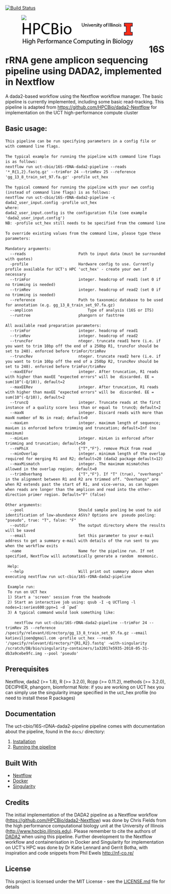 [![Build Status](https://travis-ci.com/h3abionet/16S-rDNA-dada2-pipeline.svg?branch=master)](https://travis-ci.com/h3abionet/16S-rDNA-dada2-pipeline)

<p>
<img align="left" src="./assets/cbio_logo.png" width="240" hspace="50"/>
<img align="left" src="./assets/HPCBio.png" width="350" hspace="50"/>
</br></br></br>
</p>

# 16S rRNA gene amplicon sequencing pipeline using DADA2, implemented in Nextflow

A dada2-based workflow using the Nextflow workflow manager.  The basic pipeline is currently implemented, including some basic read-tracking. This pipeline is adapted from https://github.com/HPCBio/dada2-Nextflow for implementation on the UCT high-performance compute cluster

## Basic usage:

    This pipeline can be run specifying parameters in a config file or with command line flags.

    The typical example for running the pipeline with command line flags is as follows:
    nextflow run uct-cbio/16S-rDNA-dada2-pipeline --reads '*_R{1,2}.fastq.gz' --trimFor 24 --trimRev 25 --reference 'gg_13_8_train_set_97.fa.gz' -profile uct_hex

    The typical command for running the pipeline with your own config (instead of command line flags) is as follows:
    nextflow run uct-cbio/16S-rDNA-dada2-pipeline -c dada2_user_input.config -profile uct_hex
    where:
    dada2_user_input.config is the configuration file (see example 'dada2_user_input.config')
    NB: -profile uct_hex still needs to be specified from the command line

    To override existing values from the command line, please type these parameters:

    Mandatory arguments:
      --reads                       Path to input data (must be surrounded with quotes)
      -profile                      Hardware config to use. Currently profile available for UCT's HPC 'uct_hex' - create your own if necessary
      --trimFor                     integer. headcrop of read1 (set 0 if no trimming is needed)
      --trimRev                     integer. headcrop of read2 (set 0 if no trimming is needed)
      --reference                   Path to taxonomic database to be used for annotation (e.g. gg_13_8_train_set_97.fa.gz)
      --amplicon		                Type of analysis (16S or ITS)
      --runtree                     phangorn or fasttree

    All available read preparation parameters:
      --trimFor                     integer. headcrop of read1
      --trimRev                     integer. headcrop of read2
      --truncFor                    nteger. truncate read1 here (i.e. if you want to trim 10bp off the end of a 250bp R1, truncFor should be set to 240). enforced before trimFor/trimRev
      --truncRev                    nteger. truncate read2 here (i.e. if you want to trim 10bp off the end of a 250bp R2, truncRev should be set to 240). enforced before trimFor/trimRev
      --maxEEFor                    integer. After truncation, R1 reads with higher than maxEE "expected errors" will be  discarded. EE = sum(10^(-Q/10)), default=2
      --maxEERev                    integer. After truncation, R1 reads with higher than maxEE "expected errors" will be  discarded. EE = sum(10^(-Q/10)), default=2
      --truncQ                      integer. Truncate reads at the first instance of a quality score less than or equal to  truncQ; default=2
      --maxN                        integer. Discard reads with more than maxN number of Ns in read; default=0
      --maxLen                      integer. maximum length of sequence; maxLen is enforced before trimming and truncation; default=Inf (no maximum)
      --minLen                      integer. minLen is enforced after trimming and truncation; default=50
      --rmPhiX                      {"T","F"}. remove PhiX from read              
      --minOverlap                  integer. minimum length of the overlap required for merging R1 and R2; default=20 (dada2 package default=12)
      --maxMismatch                 integer. The maximum mismatches allowed in the overlap region; default=0
      --trimOverhang                {"T","F"}. If "T" (true), "overhangs" in the alignment between R1 and R2 are trimmed off. "Overhangs" are when R2 extends past the start of R1, and vice-versa, as can happen when reads are longer than the amplicon and read into the other-direction primer region. Default="F" (false)

    Other arguments:
      --pool                        Should sample pooling be used to aid identification of low-abundance ASVs? Options are  pseudo pooling: "pseudo", true: "T", false: "F"
      --outdir                      The output directory where the results will be saved
      --email                       Set this parameter to your e-mail address to get a summary e-mail with details of the run sent to you when the workflow exits
      -name                         Name for the pipeline run. If not specified, Nextflow will automatically generate a random  mnemonic.

     Help:
      --help                        Will print out summary above when executing nextflow run uct-cbio/16S-rDNA-dada2-pipeline                                   

     Example run:
     To run on UCT hex
     1) Start a 'screen' session from the headnode
     2) Start an interactive job using: qsub -I -q UCTlong -l nodes=1:series600:ppn=1 -d `pwd`
     3) A typical command would look something like:

        nextflow run uct-cbio/16S-rDNA-dada2-pipeline --trimFor 24 --trimRev 25 --reference /specify/relevant/directory/gg_13_8_train_set_97.fa.gz --email katieviljoen@gmail.com -profile uct_hex --reads  '/specify/relevant/directory/*{R1,R2}.fastq' -with-singularity /scratch/DB/bio/singularity-containers/1a32017e5935-2018-05-31- db3a9cebe9fc.img --pool 'pseudo'


## Prerequisites

Nextflow, dada2 (>= 1.8), R (>= 3.2.0), Rcpp (>= 0.11.2), methods (>= 3.2.0), DECIPHER, phangorn, biomformat
Note: if you are working on UCT hex you can simply use the singularity image specified in the uct_hex profile (no need to install these R packages)

## Documentation
The uct-cbio/16S-rDNA-dada2-pipeline pipeline comes with documentation about the pipeline, found in the `docs/` directory:

1. [Installation](docs/installation.md)
2. [Running the pipeline](docs/usage.md)

## Built With

* [Nextflow](https://www.nextflow.io/)
* [Docker](https://www.docker.com/what-docker)
* [Singularity](https://singularity.lbl.gov/)


## Credits

The initial implementation of the DADA2 pipeline as a Nextflow workflow (https://github.com/HPCBio/dada2-Nextflow) was done by Chris Fields from the high performance computational biology unit at the University of Illinois (http://www.hpcbio.illinois.edu). Please remember to cite the authors of [DADA2](https://www.ncbi.nlm.nih.gov/pmc/articles/PMC4927377/) when using this pipeline. Further development to the Nextflow workflow and containerisation in Docker and Singularity for implementation on UCT's HPC was done by Dr Katie Lennard and Gerrit Botha, with inspiration and code snippets from Phil Ewels http://nf-co.re/

## License

This project is licensed under the MIT License - see the [LICENSE.md](LICENSE.md) file for details
